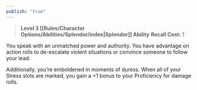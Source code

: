 ```yaml
---
publish: "true"
---
```

> **Level 3 [[Rules/Character Options/Abilities/Splendor/index|Splendor]] Ability**
> **Recall Cost:** 1

You speak with an unmatched power and authority. You have advantage on action rolls to de-escalate violent situations or convince someone to follow your lead.

Additionally, you’re emboldened in moments of duress. When all of your Stress slots are marked, you gain a +1 bonus to your Proficiency for damage rolls.
